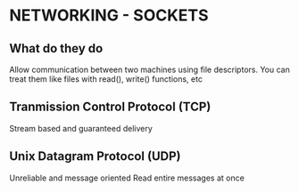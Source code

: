 # NETWORKING - SOCKETS

## What do they do
Allow communication between two machines using file descriptors. You can treat
them like files with read(), write() functions, etc

## Tranmission Control Protocol (TCP)
Stream based and guaranteed delivery

## Unix Datagram Protocol (UDP)
Unreliable and message oriented
Read entire messages at once
